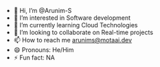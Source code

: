 - 👋 Hi, I’m @Arunim-S
- 👀 I’m interested in Software development
- 🌱 I’m currently learning Cloud Technologies
- 💞️ I’m looking to collaborate on Real-time projects
- 📫 How to reach me arunims@motaai.dev
- 😄 Pronouns: He/Him
- ⚡ Fun fact: NA

<!---
Arunim-S/Arunim-S is a ✨ special ✨ repository because its `README.md` (this file) appears on your GitHub profile.
You can click the Preview link to take a look at your changes.
--->
